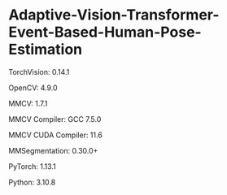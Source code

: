 # Adaptive-Vision-Transformer-Event-Based-Human-Pose-Estimation
TorchVision: 0.14.1

OpenCV: 4.9.0

MMCV: 1.7.1

MMCV Compiler: GCC 7.5.0

MMCV CUDA Compiler: 11.6

MMSegmentation: 0.30.0+

PyTorch: 1.13.1

Python: 3.10.8
